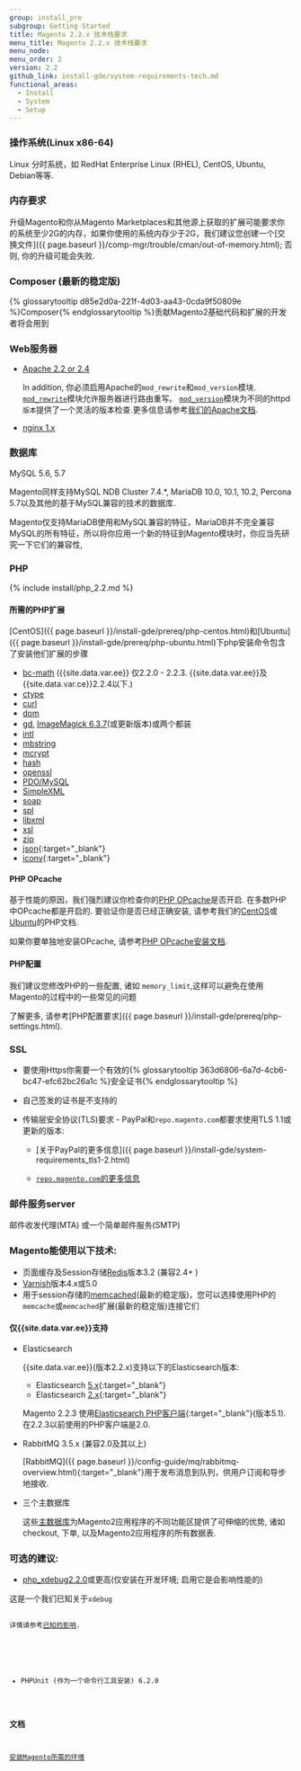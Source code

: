 ```yaml
---
group: install_pre
subgroup: Getting Started
title: Magento 2.2.x 技术栈要求
menu_title: Magento 2.2.x 技术栈要求
menu_node:
menu_order: 2
version: 2.2
github_link: install-gde/system-requirements-tech.md
functional_areas:
  - Install
  - System
  - Setup
---
```


### 操作系统(Linux x86-64)
Linux 分时系统，如 RedHat Enterprise Linux (RHEL), CentOS, Ubuntu, Debian等等.

### 内存要求
升级Magento和你从Magento Marketplaces和其他源上获取的扩展可能要求你的系统至少2G的内存，如果你使用的系统内存少于2G，我们建议您创建一个[交换文件]({{ page.baseurl }}/comp-mgr/trouble/cman/out-of-memory.html); 否则, 你的升级可能会失败.

### Composer (最新的稳定版)
{% glossarytooltip d85e2d0a-221f-4d03-aa43-0cda9f50809e %}Composer{% endglossarytooltip %}贡献Magento2基础代码和扩展的开发者将会用到

### Web服务器
*	<a href="http://httpd.apache.org/download.cgi" target="&#95;blank">Apache 2.2 or 2.4</a>

	In addition, 你必须启用Apache的`mod_rewrite`和`mod_version`模块. [`mod_rewrite`](https://httpd.apache.org/docs/2.4/mod/mod_rewrite.html)模块允许服务器进行路由重写。 [`mod_version`](https://httpd.apache.org/docs/2.4/mod/mod_version.html)模块为不同的httpd`版本`提供了一个灵活的版本检查.更多信息请参考<a href="{{ page.baseurl }}/install-gde/prereq/apache.html">我们的Apache文档</a>.

*	<a href="https://nginx.org/en/download.html" target="&#95;blank">nginx 1.x</a>

### 数据库
MySQL 5.6, 5.7

Magento同样支持MySQL NDB Cluster 7.4.&#42;, MariaDB 10.0, 10.1, 10.2, Percona 5.7以及其他的基于MySQL兼容的技术的数据库.

<div class="bs-callout bs-callout-info" id="info" markdown="1">
Magento仅支持MariaDB使用和MySQL兼容的特征，MariaDB并不完全兼容MySQL的所有特征，所以将你应用一个新的特征到Magento模块时，你应当先研究一下它们的兼容性,
</div>

### PHP
{% include install/php_2.2.md %}

#### 所需的PHP扩展

<div class="bs-callout bs-callout-info" id="info" markdown="1">
[CentOS]({{ page.baseurl }}/install-gde/prereq/php-centos.html)和[Ubuntu]({{ page.baseurl }}/install-gde/prereq/php-ubuntu.html)下php安装命令包含了安装他们扩展的步骤
</div>

*	<a href="http://php.net/manual/en/book.bc.php" target="&#95;blank">bc-math</a> ({{site.data.var.ee}} 仅2.2.0 - 2.2.3. {{site.data.var.ee}}及{{site.data.var.ce}}2.2.4以下.)
* <a href="http://php.net/manual/en/book.ctype.php" target="&#95;blank">ctype</a>
*	<a href="http://php.net/manual/en/book.curl.php" target="&#95;blank">curl</a>
* <a href="http://php.net/manual/en/book.dom.php" target="&#95;blank">dom</a>
*	<a href="http://php.net/manual/en/book.image.php" target="&#95;blank">gd</a>, <a href="http://php.net/manual/en/book.imagick.php" target="&#95;blank">ImageMagick 6.3.7</a>(或更新版本)或两个都装
*	<a href="http://php.net/manual/en/book.intl.php" target="&#95;blank">intl</a>
*	<a href="http://php.net/manual/en/book.mbstring.php" target="&#95;blank">mbstring</a>
*	<a href="http://php.net/manual/en/book.mcrypt.php" target="&#95;blank">mcrypt</a>
*	<a href="http://php.net/manual/en/book.hash.php" target="&#95;blank">hash</a>
*	<a href="http://php.net/manual/en/book.openssl.php" target="&#95;blank">openssl</a>
*	<a href="http://php.net/manual/en/ref.pdo-mysql.php" target="&#95;blank">PDO/MySQL</a>
*	<a href="http://php.net/manual/en/book.simplexml.php" target="&#95;blank">SimpleXML</a>
*	<a href="http://php.net/manual/en/book.soap.php" target="&#95;blank">soap</a>
* <a href="http://php.net/manual/en/book.spl.php" target="&#95;blank">spl</a>
*	<a href="http://php.net/manual/en/book.libxml.php" target="&#95;blank">libxml</a>
*	<a href="http://php.net/manual/en/book.xsl.php" target="&#95;blank">xsl</a>
*	<a href="http://php.net/manual/en/book.zip.php" target="&#95;blank">zip</a>
*	[json](http://php.net/manual/en/book.json.php){:target="&#95;blank"}
*	[iconv](http://php.net/manual/en/book.iconv.php){:target="&#95;blank"}

#### PHP OPcache
基于性能的原因，我们强烈建议你检查你的<a href="http://php.net/manual/en/intro.opcache.php" target="&#95;blank">PHP OPcache</a>是否开启. 在多数PHP中OPcache都是开启的. 要验证你是否已经正确安装, 请参考我们的<a href="{{ page.baseurl }}/install-gde/prereq/php-centos.html" target="&#95;blank">CentOS</a>或<a href="{{ page.baseurl }}/install-gde/prereq/php-ubuntu.html" target="&#95;blank">Ubuntu</a>的PHP文档.

如果你要单独地安装OPcache, 请参考<a href="http://php.net/manual/en/opcache.setup.php" target="&#95;blank">PHP OPcache安装文档</a>.

#### PHP配置
我们建议您修改PHP的一些配置, 诸如 `memory_limit`,这样可以避免在使用Magento的过程中的一些常见的问题

了解更多, 请参考[PHP配置要求]({{ page.baseurl }}/install-gde/prereq/php-settings.html).

### SSL
*	要使用Https你需要一个有效的{% glossarytooltip 363d6806-6a7d-4cb6-bc47-efc62bc26a1c %}安全证书{% endglossarytooltip %}
*	自己签发的证书是不支持的
*	传输层安全协议(TLS)要求 - PayPal和`repo.magento.com`都要求使用TLS 1.1或更新的版本:

	*	[关于PayPal的更多信息]({{ page.baseurl }}/install-gde/system-requirements_tls1-2.html)

	*	[`repo.magento.com`的更多信息](http://devdocs.magento.com/guides/v2.1/release-notes/tech_bull_tls-repo.html)

### 邮件服务server
邮件收发代理(MTA) 或一个简单邮件服务(SMTP)

### Magento能使用以下技术:
*	页面缓存及Session存储<a href="{{ page.baseurl }}/config-guide/redis/config-redis.html">Redis</a>版本3.2 (兼容2.4+ )
*	<a href="{{ page.baseurl }}/config-guide/varnish/config-varnish.html">Varnish</a>版本4.x或5.0
*	用于session存储的<a href="{{ page.baseurl }}/config-guide/memcache/memcache.html">memcached</a>(最新的稳定版)，您可以选择使用PHP的`memcache`或`memcached`扩展(最新的稳定版)连接它们

####	仅{{site.data.var.ee}}支持

*	Elasticsearch

    {{site.data.var.ee}}(版本2.2.x)支持以下的Elasticsearch版本:

    *	Elasticsearch [5.x](https://www.elastic.co/downloads/past-releases/elasticsearch-5-2-2){:target="&#95;blank"}
    *	Elasticsearch [2.x](https://www.elastic.co/downloads/past-releases/elasticsearch-2-4-5){:target="&#95;blank"}

    Magento 2.2.3 使用[Elasticsearch PHP客户端](https://github.com/elastic/elasticsearch-php){:target="&#95;blank"}(版本5.1).在2.2.3以前使用的PHP客户端是2.0.

*	RabbitMQ 3.5.x (兼容2.0及其以上)

    [RabbitMQ]({{ page.baseurl }}/config-guide/mq/rabbitmq-overview.html){:target="&#95;blank"}用于发布消息到队列，供用户订阅和导步地接收.

*	三个主数据库

    这些<a href="{{ page.baseurl }}/config-guide/multi-master/multi-master.html">主数据库</a>为Magento2应用程序的不同功能区提供了可伸缩的优势, 诸如checkout, 下单, 以及Magento2应用程序的所有数据表.

### 可选的建议:
*	<a href="http://xdebug.org/download.php" target="&#95;blank">php_xdebug2.2.0</a>或更高(仅安装在开发环境; 启用它是会影响性能的)

<div class="bs-callout bs-callout-info" id="info">
	<p>这是一个我们已知关于<code>xdebug</code影响Magento安装和安装后网站前台和后台访问的问题</p>
	<p>详情请参考<a href="{{ page.baseurl }}/install-gde/trouble/tshoot_install-issues.html">已知的影响</a>.</p>
</div>

*	PHPUnit (作为一个命令行工具安装) 6.2.0

### 文档
<a href="{{ page.baseurl }}/install-gde/prereq/prereq-overview.html">安装Magento所需的环境</a>
